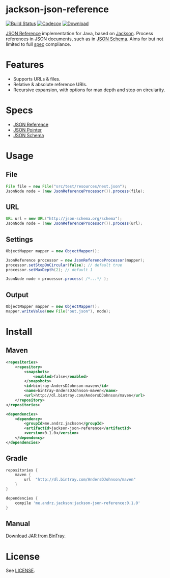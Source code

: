 jackson-json-reference
==============

[![Build Status](https://travis-ci.org/AndersDJohnson/jackson-json-reference.png)](https://travis-ci.org/AndersDJohnson/jackson-json-reference)
[![Codecov](https://img.shields.io/codecov/c/github/AndersDJohnson/jackson-json-reference.svg)](http://codecov.io/github/AndersDJohnson/jackson-json-reference)
[ ![Download](https://api.bintray.com/packages/AndersDJohnson/maven/jackson-json-reference/images/download.svg) ][download]

[JSON Reference] implementation for Java, based on [Jackson]. Process references in JSON documents, such as in [JSON Schema]. Aims for but not limited to full [spec](#specs) compliance.

# Features

* Supports URLs & files.
* Relative & absolute reference URIs.
* Recursive expansion, with options for max depth and stop on circularity.

# Specs

* [JSON Reference]
* [JSON Pointer]
* [JSON Schema]

# Usage

## File
```java
File file = new File("src/test/resources/nest.json");
JsonNode node = (new JsonReferenceProcessor()).process(file);
```

## URL
```java
URL url = new URL("http://json-schema.org/schema");
JsonNode node = (new JsonReferenceProcessor()).process(url);
```

## Settings
```java
ObjectMapper mapper = new ObjectMapper();

JsonReference processor = new JsonReferenceProcessor(mapper);
processor.setStopOnCircular(false); // default true
processor.setMaxDepth(2); // default 1

JsonNode node = processor.process( /*...*/ );
```

## Output
```java
ObjectMapper mapper = new ObjectMapper();
mapper.writeValue(new File("out.json"), node);
```


# Install

## Maven

```xml
<repositories>
    <repository>
        <snapshots>
            <enabled>false</enabled>
        </snapshots>
        <id>bintray-AndersDJohnson-maven</id>
        <name>bintray-AndersDJohnson-maven</name>
        <url>http://dl.bintray.com/AndersDJohnson/maven</url>
    </repository>
</repositories>

<dependencies>
    <dependency>
        <groupId>me.andrz.jackson</groupId>
        <artifactId>jackson-json-reference</artifactId>
        <version>0.1.0</version>
    </dependency>
</dependencies>
```

## Gradle

```gradle
repositories {
    maven {
        url  "http://dl.bintray.com/AndersDJohnson/maven" 
    }
}

dependencies {
    compile 'me.andrz.jackson:jackson-json-reference:0.1.0'
}
```

## Manual

[Download JAR from BinTray][download].

# License

See [LICENSE](LICENSE).

[Jackson]: https://github.com/FasterXML/jackson
[JSON Reference]: http://tools.ietf.org/html/draft-pbryan-zyp-json-ref-03
[JSON Pointer]: http://tools.ietf.org/html/rfc6901
[JSON Schema]: http://json-schema.org/
[download]: https://bintray.com/artifact/download/AndersDJohnson/maven/me/andrz/jackson/jackson-json-reference/0.1.0/jackson-json-reference-0.1.0.jar
